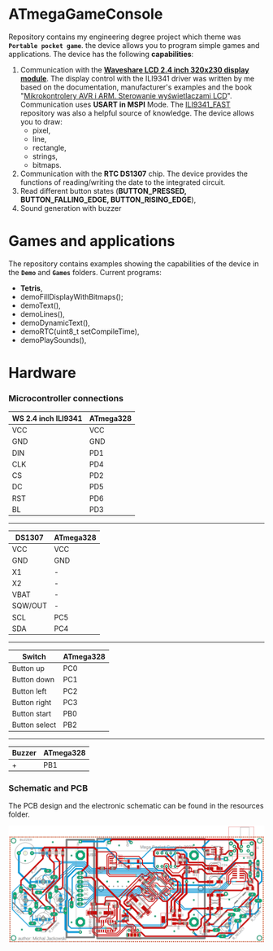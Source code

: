 # ATmegaGameConsole
Repository contains my engineering degree project which theme was **`Portable pocket game`**. the device allows you to program simple games and applications. The device has the following **capabilities**:

1. Communication with the **[Waveshare LCD 2.4 inch 320x230 display module](https://www.waveshare.com/wiki/2.4inch_LCD_Module)**. The display control with the ILI9341 driver was written by me based on the documentation, manufacturer's examples and the book "[Mikrokontrolery AVR i ARM. Sterowanie wyświetlaczami LCD](https://helion.pl/ksiazki/mikrokontrolery-avr-i-arm-sterowanie-wyswietlaczami-lcd-tomasz-francuz,miklcd.htm#format/e)". Communication uses **USART in MSPI** Mode. The [ILI9341_FAST](https://github.com/cbm80amiga/ILI9341_Fast) repository was also a helpful source of knowledge. The device allows you to draw: 
   * pixel, 
   * line, 
   * rectangle, 
   * strings, 
   * bitmaps.
2. Communication with the **RTC DS1307** chip. The device provides the functions of reading/writing the date to the integrated circuit.
3.  Read different button states (**BUTTON_PRESSED, BUTTON_FALLING_EDGE, BUTTON_RISING_EDGE**),
4.  Sound generation with buzzer

# Games and applications

The repository contains examples showing the capabilities of the device in the **`Demo`** and **`Games`** folders. Current programs:
* **Tetris**,
* demoFillDisplayWithBitmaps();
* demoText(),
* demoLines(),
* demoDynamicText(),
* demoRTC(uint8_t setCompileTime),
* demoPlaySounds(),

# Hardware

### Microcontroller connections

| WS 2.4 inch ILI9341  | ATmega328  |
|---|---|
| VCC   | VCC  |
| GND   | GND  |
| DIN   | PD1  |
| CLK   | PD4  |
| CS    | PD2  |
| DC    | PD5  |
| RST   | PD6  |
| BL    | PD3  |

---

| DS1307  | ATmega328  |
|---|---|
| VCC       | VCC  |
| GND       | GND  |
| X1        | -  |
| X2        | -  |
| VBAT      | -  |
| SQW/OUT   | -  |
| SCL       | PC5  |
| SDA       | PC4  |

---

| Switch  | ATmega328  |
|---|---|
| Button up         | PC0 |
| Button down       | PC1 |
| Button left       | PC2 |
| Button right      | PC3 |
| Button start      | PB0 |
| Button select     | PB2 |

---

| Buzzer  | ATmega328  |
|---|---|
| + | PB1 |

### Schematic and PCB

The PCB design and the electronic schematic can be found in the resources folder.

![](/resources/PCB/smd_top_preview.PNG)